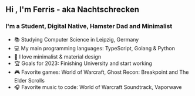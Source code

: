 ## Hi , I'm Ferris - aka Nachtschrecken

### I'm a Student, Digital Native, Hamster Dad and Minimalist

- 📚 Studying Computer Science in Leipzig, Germany
- 💻 My main programming languages: TypeScript, Golang & Python
- 🌱 I love minimalist & material design
- 🏆 Goals for 2023: Finishing University and start working
- 🎮 Favorite games: World of Warcraft, Ghost Recon: Breakpoint and The Elder Scrolls
- 🎧 Favorite music to code: World of Warcraft Soundtrack, Vaporwave

